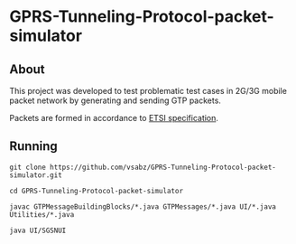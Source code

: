 # GPRS-Tunneling-Protocol-packet-simulator

## About

This project was developed to test problematic test cases in 2G/3G mobile packet network by generating and sending GTP packets.

Packets are formed in accordance to [ETSI specification](https://www.etsi.org/deliver/etsi_ts/129000_129099/129060/12.06.00_60/ts_129060v120600p.pdf).


## Running

```
git clone https://github.com/vsabz/GPRS-Tunneling-Protocol-packet-simulator.git

cd GPRS-Tunneling-Protocol-packet-simulator

javac GTPMessageBuildingBlocks/*.java GTPMessages/*.java UI/*.java Utilities/*.java

java UI/SGSNUI
```
